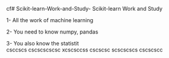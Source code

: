 cf# Scikit-learn-Work-and-Study-
Scikit-learn Work and Study 

1- All the work of machine learning

2- You need to know numpy, pandas
        
3- You also know the statistit                                                
                                         csccscs
cscscscscsc
xcscsccss
cscscsc
scscscscs
cscscscc
